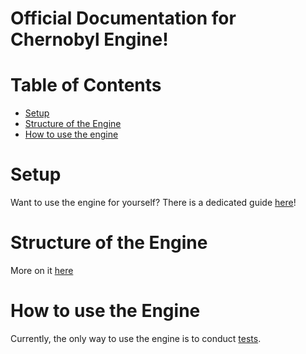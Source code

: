 # Official Documentation for Chernobyl Engine!

# Table of Contents

- [Setup](#setup)
- [Structure of the Engine](#structure-of-the-engine)
- [How to use the engine](#how-to-use-the-engine)

# Setup

Want to use the engine for yourself?
There is a dedicated guide [here](/Resources/Documentation/Setup.md)!

# Structure of the Engine

More on it [here](/Resources/Documentation//Engine-Structure.md)

# How to use the Engine

Currently, the only way to use the engine is to conduct [tests](/Resources/Documentation/Tests.md).
